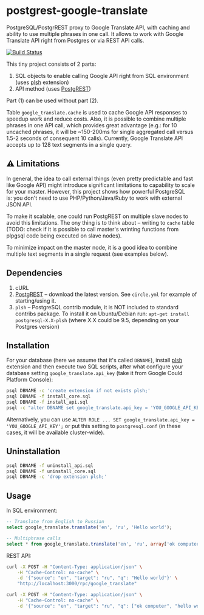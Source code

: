 # postgrest-google-translate
PostgreSQL/PostgrREST proxy to Google Translate API, with caching and ability to use multiple phrases in one call. It allows to work with Google Translate API right from Postgres or via REST API calls.

[![Build Status](https://circleci.com/gh/NikolayS/postgrest-google-translate.png?style=shield&circle-token=fb58aee6e9f98cf85d08c4d382d5ba3f0f548e08)](https://circleci.com/gh/NikolayS/postgrest-google-translate/tree/master)

This tiny project consists of 2 parts:

1. SQL objects to enable calling Google API right from SQL environment (uses [plsh](https://github.com/petere/plsh) extension)
2. API method (uses [PostgREST](http://postgrest.com))

Part (1) can be used without part (2).

Table `google_translate.cache` is used to cache Google API responses to speedup work and reduce costs.
Also, it is possible to combine multiple phrases in one API call, which provides great advantage (e.g.: for 10 uncached phrases, it will be ~150-200ms for single aggregated call versus 1.5-2 seconds of consequent 10 calls). Currently, Google Translate API accepts up to 128 text segments in a single query.

:warning: Limitations
---
In general, the idea to call external things (even pretty predictable and fast like Google API) might introduce significant limitations to capability to scale for your master. However, this project shows how powerful PostgreSQL is: you don't need to use PHP/Python/Java/Ruby to work with external JSON API.

To make it scalable, one could run PostgREST on multiple slave nodes to avoid this limitations. The ony thing is to think about – writing to `cache` table (TODO: check if it is possible to call master's wrinting functions from plpgsql code being executed on slave nodes).

To minimize impact on the master node, it is a good idea to combine multiple text segments in a single request (see examples below).

Dependencies
---
1. cURL
2. [PostgREST](http://postgrest.com) – download the latest version. See `circle.yml` for example of starting/using it.
2. `plsh` – PostgreSQL contrib module, it is NOT included to standard contribs package. To install it on Ubuntu/Debian run: `apt-get install postgresql-X.X-plsh` (where X.X could be 9.5, depending on your Postgres version)

Installation
---
For your database (here we assume that it's called `DBNAME`), install [plsh](https://github.com/petere/plsh) extension and then execute two SQL scripts, after what configure your database setting `google_translate.api_key` (take it from Google Could Platform Console):
```sh
psql DBNAME -c 'create extension if not exists plsh;'
psql DBNAME -f install_core.sql
psql DBNAME -f install_api.sql
psql -c "alter DBNAME set google_translate.api_key = 'YOU_GOOGLE_API_KEY';"
```

Alternatively, you can use `ALTER ROLE ... SET google_translate.api_key = 'YOU_GOOGLE_API_KEY';` or put this setting to `postgresql.conf` (in these cases, it will be available cluster-wide).

Uninstallation
---
```sh
psql DBNAME -f uninstall_api.sql
psql DBNAME -f uninstall_core.sql
psql DBNAME -c 'drop extension plsh;'
```

Usage
---
In SQL environment:
```sql
-- Translate from English to Russian
select google_translate.translate('en', 'ru', 'Hello world'); 

-- Multiphrase calls
select * from google_translate.translate('en', 'ru', array['ok computer', 'show me more','hello world!']);
```

REST API:
```sh
curl -X POST -H "Content-Type: application/json" \
    -H "Cache-Control: no-cache" \
    -d '{"source": "en", "target": "ru", "q": "Hello world"}' \
    "http://localhost:3000/rpc/google_translate"
```

```sh
curl -X POST -H "Content-Type: application/json" \
    -H "Cache-Control: no-cache" \
    -d '{"source": "en", "target": "ru", "q": ["ok computer", "hello world", "yet another phrase]}' "https://localhost:3000/rpc/google_translate_array"
```
